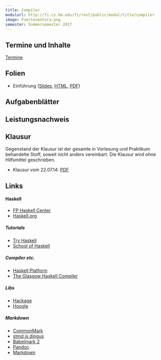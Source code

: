 ```yaml
---
title: Compiler
modulurl: http://fi.cs.hm.edu/fi/rest/public/modul/title/compiler
image: Fuerteventura.png
semester: Sommersemester 2017
---
```


<div class="row">
<div class="span6">

<!--
## Links

-   [Moodle-Kurs](https://moodle.hm.edu/course/view.php?id=5448) der Lehrveranstaltung,
    den Zugangsschlüssel erhalten Sie in der ersten Vorlesung
-->

## Termine und Inhalte

[Termine](https://www.evernote.com/l/AEEgs1uST7JLlZM4YOkCS2sEadu-ZHBy-Ys)

<!--
-   Vorlesungstermine (dienstags 10:00-11:30, R1.007)

    Die genauen Vorlesungsinhalte entnehmen Sie dem Moodle-Kurs.

-   Praktikumstermine (dienstags 17:00 - 18:30 und donnerstags 13:30-15:00, R3.021) beginnen am
    07.10.2013

    Die genauen Praktikumsinhalte entnehmen Sie dem Moodle-Kurs.
-->

## Folien

-   Einführung
    ([Slides](https://dl.dropboxusercontent.com/u/13563262/lectures/compiler/presentation/01_Einfuehrung.html),
    [HTML](https://dl.dropboxusercontent.com/u/13563262/lectures/compiler/html/01_Einfuehrung.html),
    [PDF](https://dl.dropboxusercontent.com/u/13563262/lectures/compiler/pdf/01_Einfuehrung.pdf))

<!--

--- ------------------------------------------------------------------------------------------ -------------------------------------------------------------------------------------------------------------------------------------------------
1.  [Einführung](/lectures/compiler/html/01_Einfuehrung.html)                                  ([Slides](/lectures/compiler/presentation/01_Einfuehrung.html), [PDF](/lectures/compiler/pdf/01_Einfuehrung.pdf), [Source](https://github.com/obcode/compiler/blob/master/01_Einfuehrung.txt))
2.  [Scanner](/lectures/compiler/html/02_Scanner.html)                                         ([Slides](/lectures/compiler/presentation/02_Scanner.html), [PDF](/lectures/compiler/pdf/02_Scanner.pdf), [Source](https://github.com/obcode/compiler/blob/master/02_Scanner.txt))
3.  [Parser](/lectures/compiler/html/03_Parser.html)                                           ([Slides](/lectures/compiler/presentation/03_Parser.html), [PDF](/lectures/compiler/pdf/03_Parser.pdf), [Source](https://github.com/obcode/compiler/blob/master/03_Parser.txt))
4.  [Zwischenrepräsentationen](/lectures/compiler/html/04_Zwischenrepraesentationen.html)      ([Slides](/lectures/compiler/presentation/04_Zwischenrepraesentationen.html), [PDF](/lectures/compiler/pdf/04_Zwischenrepraesentationen.pdf), [Source](https://github.com/obcode/compiler/blob/master/04_Zwischenrepraesentationen.txt))
5.  [Optimierungstechniken](/lectures/compiler/html/05_Optimierungstechniken.html)             ([Slides](/lectures/compiler/presentation/05_Optimierungstechniken.html), [PDF](/lectures/compiler/pdf/05_Optimierungstechniken.pdf), [Source](https://github.com/obcode/compiler/blob/master/05_Optimierungstechniken.txt))
--- ------------------------------------------------------------------------------------------ -------------------------------------------------------------------------------------------------------------------------------------------------

-->

## Aufgabenblätter

<!--
-   Blatt 0 ([HTML](/lectures/compiler/html/Blatt00.html),
             [PDF](/lectures/compiler/pdf/Blatt00.pdf))
-   Blatt 1 ([HTML](/lectures/compiler/html/Blatt01.html),
             [PDF](/lectures/compiler/pdf/Blatt01.pdf))
-   Blatt 2 ([HTML](/lectures/compiler/html/Blatt02.html),
             [PDF](/lectures/compiler/pdf/Blatt02.pdf))
-   Blatt 3 ([HTML](/lectures/compiler/html/Blatt03.html),
             [PDF](/lectures/compiler/pdf/Blatt03.pdf))
-   Blatt 4 ([HTML](/lectures/compiler/html/Blatt04.html),
             [PDF](/lectures/compiler/pdf/Blatt04.pdf))
-   Blatt 5 ([HTML](/lectures/compiler/html/Blatt05.html),
             [PDF](/lectures/compiler/pdf/Blatt05.pdf))
-   Blatt 6 ([HTML](/lectures/compiler/html/Blatt06.html),
             [PDF](/lectures/compiler/pdf/Blatt06.pdf))
-->

</div>
<div class="span6">

## Leistungsnachweis

<!--
Für den Schein ist in Zweiergruppen ein Compiler in Haskell zu programmieren.
Genauere Informationen über Aufgabe und Umfang bekommen Sie zu einem späteren
Termin (siehe [Moodle](https://moodle.hm.edu/course/view.php?id=5448))
-->

## Klausur

Gegenstand der Klausur ist der gesamte in Vorlesung und Praktikum
behandelte Stoff, soweit nicht anders vereinbart. Die Klausur
wird ohne Hilfsmittel geschrieben.

-   Klausur vom 22.07.14: [PDF](/lectures/compiler/pdf/KlausurSS14.pdf)

## Links

#### Haskell

-   [FP Haskell Center](https://www.fpcomplete.com/)
-   [Haskell.org](http://haskell.org/)

##### Tutorials

-   [Try Haskell](http://tryhaskell.org/)
-   [School of Haskell](https://haskell.fpcomplete.com/school)

##### Compiler etc.

-   [Haskell Platform](http://www.haskell.org/platform/)
-   [The Glasgow Haskell Compiler](http://www.haskell.org/ghc/)

##### Libs

-   [Hackage](http://hackage.haskell.org/)
-   [Hoogle](http://www.haskell.org/hoogle/)

##### Markdown

-   [CommonMark](http://commonmark.org/)
-   [stmd.js dingus](http://jgm.github.io/stmd/js/)
-   [Babelmark 2](http://johnmacfarlane.net/babelmark2/)
-   [Pandoc](http://johnmacfarlane.net/pandoc/)
-   [Markdown](http://daringfireball.net/projects/markdown/)


</div>
</div>
